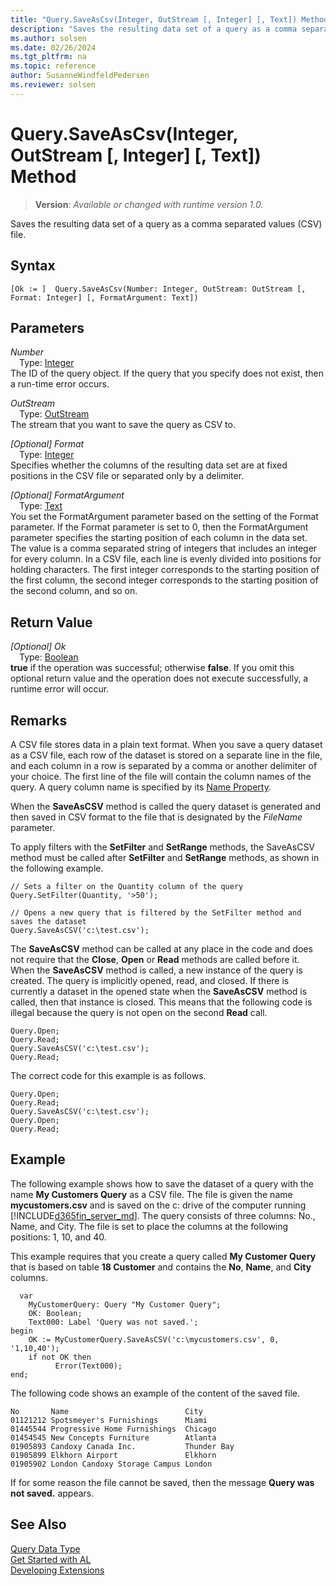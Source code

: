```yaml
---
title: "Query.SaveAsCsv(Integer, OutStream [, Integer] [, Text]) Method"
description: "Saves the resulting data set of a query as a comma separated values (CSV) file."
ms.author: solsen
ms.date: 02/26/2024
ms.tgt_pltfrm: na
ms.topic: reference
author: SusanneWindfeldPedersen
ms.reviewer: solsen
---
```

[//]: # (START>DO_NOT_EDIT)
[//]: # (IMPORTANT:Do not edit any of the content between here and the END>DO_NOT_EDIT.)
[//]: # (Any modifications should be made in the .xml files in the ModernDev repo.)
# Query.SaveAsCsv(Integer, OutStream [, Integer] [, Text]) Method
> **Version**: _Available or changed with runtime version 1.0._

Saves the resulting data set of a query as a comma separated values (CSV) file.


## Syntax
```AL
[Ok := ]  Query.SaveAsCsv(Number: Integer, OutStream: OutStream [, Format: Integer] [, FormatArgument: Text])
```
## Parameters
*Number*  
&emsp;Type: [Integer](../integer/integer-data-type.md)  
The ID of the query object. If the query that you specify does not exist, then a run-time error occurs.  

*OutStream*  
&emsp;Type: [OutStream](../outstream/outstream-data-type.md)  
The stream that you want to save the query as CSV to.  

*[Optional] Format*  
&emsp;Type: [Integer](../integer/integer-data-type.md)  
Specifies whether the columns of the resulting data set are at fixed positions in the CSV file or separated only by a delimiter.  

*[Optional] FormatArgument*  
&emsp;Type: [Text](../text/text-data-type.md)  
You set the FormatArgument parameter based on the setting of the Format parameter. If the Format parameter is set to 0, then the FormatArgument parameter specifies the starting position of each column in the data set. The value is a comma separated string of integers that includes an integer for every column. In a CSV file, each line is evenly divided into positions for holding characters. The first integer corresponds to the starting position of the first column, the second integer corresponds to the starting position of the second column, and so on.  


## Return Value
*[Optional] Ok*  
&emsp;Type: [Boolean](../boolean/boolean-data-type.md)  
**true** if the operation was successful; otherwise **false**.   If you omit this optional return value and the operation does not execute successfully, a runtime error will occur.  


[//]: # (IMPORTANT: END>DO_NOT_EDIT)

## Remarks

A CSV file stores data in a plain text format. When you save a query dataset as a CSV file, each row of the dataset is stored on a separate line in the file, and each column in a row is separated by a comma or another delimiter of your choice. The first line of the file will contain the column names of the query. A query column name is specified by its [Name Property](../../properties/devenv-properties.md).  

When the **SaveAsCSV** method is called the query dataset is generated and then saved in CSV format to the file that is designated by the *FileName* parameter.  

To apply filters with the **SetFilter** and **SetRange** methods, the SaveAsCSV method must be called after **SetFilter** and **SetRange** methods, as shown in the following example.  

```al
// Sets a filter on the Quantity column of the query  
Query.SetFilter(Quantity, '>50');  

// Opens a new query that is filtered by the SetFilter method and saves the dataset  
Query.SaveAsCSV('c:\test.csv');  
```  

The **SaveAsCSV** method can be called at any place in the code and does not require that the **Close**, **Open** or **Read** methods are called before it. When the **SaveAsCSV** method is called, a new instance of the query is created. The query is implicitly opened, read, and closed. If there is currently a dataset in the opened state when the **SaveAsCSV** method is called, then that instance is closed. This means that the following code is illegal because the query is not open on the second **Read** call.  

```al
Query.Open;  
Query.Read;  
Query.SaveAsCSV('c:\test.csv');  
Query.Read;   
```  

The correct code for this example is as follows.  

```al
Query.Open;  
Query.Read;  
Query.SaveAsCSV('c:\test.csv');  
Query.Open;  
Query.Read;   
```  

## Example

The following example shows how to save the dataset of a query with the name **My Customers Query** as a CSV file. The file is given the name **mycustomers.csv** and is saved on the c: drive of the computer running [!INCLUDE[d365fin_server_md](../../includes/d365fin_server_md.md)]. The query consists of three columns: No., Name, and City. The file is set to place the columns at the following positions: 1, 10, and 40.  

This example requires that you create a query called **My Customer Query** that is based on table **18 Customer** and contains the **No**, **Name**, and **City** columns. <!--NAV For more information, see [How to: Create Queries](How-to-Create-Queries.md). -->  

```al
  var
    MyCustomerQuery: Query "My Customer Query";
    OK: Boolean;
    Text000: Label 'Query was not saved.';
begin
    OK := MyCustomerQuery.SaveAsCSV('c:\mycustomers.csv', 0, '1,10,40');  
    if not OK then  
          Error(Text000);  
end;
```  

The following code shows an example of the content of the saved file.  

```
No       Name                          City  
01121212 Spotsmeyer's Furnishings      Miami  
01445544 Progressive Home Furnishings  Chicago  
01454545 New Concepts Furniture        Atlanta  
01905893 Candoxy Canada Inc.           Thunder Bay  
01905899 Elkhorn Airport               Elkhorn  
01905902 London Candoxy Storage Campus London  

```  

If for some reason the file cannot be saved, then the message **Query was not saved.** appears.


## See Also
[Query Data Type](query-data-type.md)  
[Get Started with AL](../../devenv-get-started.md)  
[Developing Extensions](../../devenv-dev-overview.md)